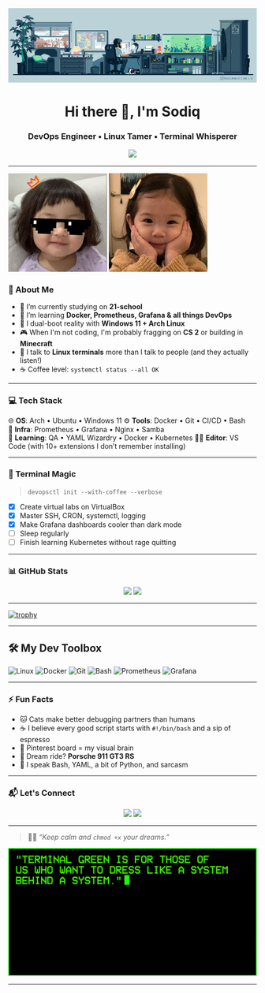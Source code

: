 <div align="center">
    <img src="./6.gif" alt="Animated GIF" style="height: auto; width: auto;" />
</div>
<h1 align="center">Hi there 👋, I'm Sodiq</h1>
<h3 align="center">DevOps Engineer • Linux Tamer • Terminal Whisperer</h3>

<div align="center">
  <img src="https://readme-typing-svg.herokuapp.com?font=Fira+Code&size=24&duration=3000&pause=1000&color=800080&center=true&vCenter=true&width=435&lines=Sudo+life+on+repeat...;I+do+DevOps+and+chill;Cats+%2B+Coffee+%3D+Code+Zen;Ping+me+if+uptime+is+down!" />
</div>

---

<img src="./1.jpeg" alt="Animated GIF" style="height: 200px; width: 200px;" />
<img src="./2.jpeg" alt="Animated GIF" style="height: 200px; width: 200px;" />

### 🤖 About Me
- 🔭 I’m currently studying on **21-school**
- 🌱 I’m learning **Docker, Prometheus, Grafana & all things DevOps**
- 🔄 I dual-boot reality with **Windows 11 + Arch Linux**
- 🎮 When I'm not coding, I'm probably fragging on **CS 2** or building in **Minecraft**
- 🐧 I talk to **Linux terminals** more than I talk to people (and they actually listen!)
- ☕ Coffee level: `systemctl status --all OK`

---

### 💻 Tech Stack

🌐 **OS**: Arch • Ubuntu • Windows 11 
⚙️ **Tools**: Docker • Git • CI/CD • Bash  
🔧 **Infra**: Prometheus • Grafana • Nginx • Samba  
🧠 **Learning**: QA • YAML Wizardry • Docker • Kubernetes
🐱‍💻 **Editor**: VS Code (with 10+ extensions I don’t remember installing)

---

### 🧙 Terminal Magic

> `devopsctl init --with-coffee --verbose`

- [x] Create virtual labs on VirtualBox  
- [x] Master SSH, CRON, systemctl, logging  
- [x] Make Grafana dashboards cooler than dark mode  
- [ ] Sleep regularly  
- [ ] Finish learning Kubernetes without rage quitting

---

### 📊 GitHub Stats

<p align="center">
  <img src="https://github-readme-stats.vercel.app/api?username=sodops&show_icons=true&theme=tokyonight" />
  <img src="https://github-readme-stats.vercel.app/api/top-langs/?username=sodops&layout=compact&theme=tokyonight" />
</p>

---

[![trophy](https://github-profile-trophy.vercel.app/?username=KarimjonovSodiq)](https://github.com/ryo-ma/github-profile-trophy)

---

## 🛠️ My Dev Toolbox

![Linux](https://img.shields.io/badge/Linux-000?style=for-the-badge&logo=linux&logoColor=white)
![Docker](https://img.shields.io/badge/Docker-2496ED?style=for-the-badge&logo=docker&logoColor=white)
![Git](https://img.shields.io/badge/Git-F05032?style=for-the-badge&logo=git&logoColor=white)
![Bash](https://img.shields.io/badge/Bash-121011?style=for-the-badge&logo=gnubash&logoColor=white)
![Prometheus](https://img.shields.io/badge/Prometheus-E6522C?style=for-the-badge&logo=prometheus&logoColor=white)
![Grafana](https://img.shields.io/badge/Grafana-F46800?style=for-the-badge&logo=grafana&logoColor=white)

---
### ⚡ Fun Facts

- 🐱 Cats make better debugging partners than humans  
- ☕ I believe every good script starts with `#!/bin/bash` and a sip of espresso  
- 📸 Pinterest board = my visual brain  
- 🚗 Dream ride? **Porsche 911 GT3 RS**  
- 💬 I speak Bash, YAML, a bit of Python, and sarcasm

---
### 📬 Let's Connect

<p align="center">
  <a href="https://t.me/sodops"><img src="https://img.shields.io/badge/Telegram-Sodops-blue?style=for-the-badge&logo=telegram" /></a>
  <a href="https://github.com/sodops"><img src="https://img.shields.io/badge/GitHub-sodops-black?style=for-the-badge&logo=github" /></a>
</p>

---

> 🧘‍♂️ _“Keep calm and `chmod +x` your dreams.”_


<div align="center">
    <img src="./4.gif" alt="Animated GIF" style="height: auto; width: auto;" />
</div>

---
